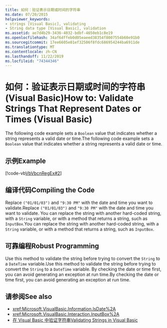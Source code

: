 ```yaml
---
title: 如何：验证表示日期或时间的字符串
ms.date: 07/20/2015
helpviewer_keywords:
- strings [Visual Basic], validating
- String data type [Visual Basic], validation
ms.assetid: ae7d4b29-3436-4032-bdbf-4650eb1c8e19
ms.openlocfilehash: 34af6dffeb0d05eaeed38354f8007554b60e91b0
ms.sourcegitcommit: 17ee6605e01ef32506f8fdc686954244ba6911de
ms.translationtype: MT
ms.contentlocale: zh-CN
ms.lasthandoff: 11/22/2019
ms.locfileid: "74344346"
---
```

# <a name="how-to-validate-strings-that-represent-dates-or-times-visual-basic"></a><span data-ttu-id="89225-102">如何：验证表示日期或时间的字符串 (Visual Basic)</span><span class="sxs-lookup"><span data-stu-id="89225-102">How to: Validate Strings That Represent Dates or Times (Visual Basic)</span></span>
<span data-ttu-id="89225-103">The following code example sets a `Boolean` value that indicates whether a string represents a valid date or time.</span><span class="sxs-lookup"><span data-stu-id="89225-103">The following code example sets a `Boolean` value that indicates whether a string represents a valid date or time.</span></span>  
  
## <a name="example"></a><span data-ttu-id="89225-104">示例</span><span class="sxs-lookup"><span data-stu-id="89225-104">Example</span></span>  
 [!code-vb[VbVbcnRegEx#2](~/samples/snippets/visualbasic/VS_Snippets_VBCSharp/VbVbcnRegEx/VB/Class1.vb#2)]  
  
## <a name="compiling-the-code"></a><span data-ttu-id="89225-105">编译代码</span><span class="sxs-lookup"><span data-stu-id="89225-105">Compiling the Code</span></span>  
 <span data-ttu-id="89225-106">Replace `("01/01/03")` and `"9:30 PM"` with the date and time you want to validate.</span><span class="sxs-lookup"><span data-stu-id="89225-106">Replace `("01/01/03")` and `"9:30 PM"` with the date and time you want to validate.</span></span> <span data-ttu-id="89225-107">You can replace the string with another hard-coded string, with a `String` variable, or with a method that returns a string, such as `InputBox`.</span><span class="sxs-lookup"><span data-stu-id="89225-107">You can replace the string with another hard-coded string, with a `String` variable, or with a method that returns a string, such as `InputBox`.</span></span>  
  
## <a name="robust-programming"></a><span data-ttu-id="89225-108">可靠编程</span><span class="sxs-lookup"><span data-stu-id="89225-108">Robust Programming</span></span>  
 <span data-ttu-id="89225-109">Use this method to validate the string before trying to convert the `String` to a `DateTime` variable.</span><span class="sxs-lookup"><span data-stu-id="89225-109">Use this method to validate the string before trying to convert the `String` to a `DateTime` variable.</span></span> <span data-ttu-id="89225-110">By checking the date or time first, you can avoid generating an exception at run time.</span><span class="sxs-lookup"><span data-stu-id="89225-110">By checking the date or time first, you can avoid generating an exception at run time.</span></span>  
  
## <a name="see-also"></a><span data-ttu-id="89225-111">请参阅</span><span class="sxs-lookup"><span data-stu-id="89225-111">See also</span></span>

- <xref:Microsoft.VisualBasic.Information.IsDate%2A>
- <xref:Microsoft.VisualBasic.Interaction.InputBox%2A>
- [<span data-ttu-id="89225-112">在 Visual Basic 中验证字符串</span><span class="sxs-lookup"><span data-stu-id="89225-112">Validating Strings in Visual Basic</span></span>](../../../../visual-basic/programming-guide/language-features/strings/validating-strings.md)
